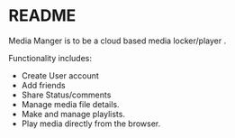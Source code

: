 README
======
Media Manger is to be a cloud based media locker/player .

Functionality includes:

* Create User account
* Add friends
* Share Status/comments
* Manage media file details.
* Make and manage playlists.
* Play media directly from the browser.